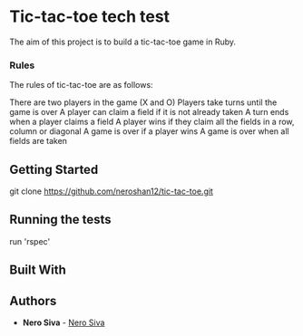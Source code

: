 # Tic-tac-toe tech test

The aim of this project is to build a tic-tac-toe game in Ruby.

### Rules

The rules of tic-tac-toe are as follows:

There are two players in the game (X and O)
Players take turns until the game is over
A player can claim a field if it is not already taken
A turn ends when a player claims a field
A player wins if they claim all the fields in a row, column or diagonal
A game is over if a player wins
A game is over when all fields are taken

## Getting Started

git clone https://github.com/neroshan12/tic-tac-toe.git

## Running the tests

run 'rspec'


## Built With



## Authors

* **Nero Siva** -  [Nero Siva](https://github.com/neroshan12)
